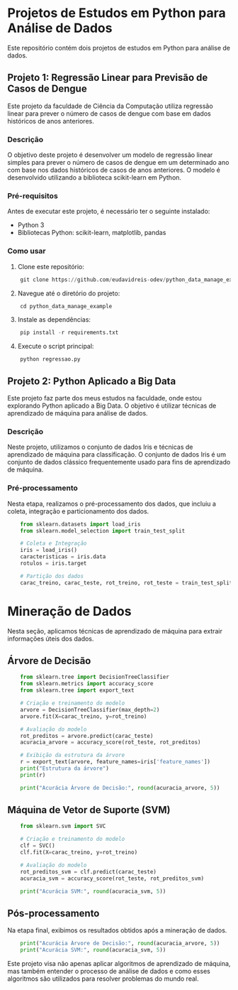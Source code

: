 # Projetos de Estudos em Python para Análise de Dados

Este repositório contém dois projetos de estudos em Python para análise de dados.

## Projeto 1: Regressão Linear para Previsão de Casos de Dengue

Este projeto da faculdade de Ciência da Computação utiliza regressão linear para prever o número de casos de dengue com base em dados históricos de anos anteriores.

### Descrição

O objetivo deste projeto é desenvolver um modelo de regressão linear simples para prever o número de casos de dengue em um determinado ano com base nos dados históricos de casos de anos anteriores. O modelo é desenvolvido utilizando a biblioteca scikit-learn em Python.

### Pré-requisitos

Antes de executar este projeto, é necessário ter o seguinte instalado:

- Python 3
- Bibliotecas Python: scikit-learn, matplotlib, pandas

### Como usar

1. Clone este repositório:
```python
    git clone https://github.com/eudavidreis-odev/python_data_manage_example.git
```

2. Navegue até o diretório do projeto:
```python
    cd python_data_manage_example
```

3. Instale as dependências:
```python
    pip install -r requirements.txt
```

4. Execute o script principal:
```shell
    python regressao.py
```


## Projeto 2: Python Aplicado a Big Data

Este projeto faz parte dos meus estudos na faculdade, onde estou explorando Python aplicado a Big Data. O objetivo é utilizar técnicas de aprendizado de máquina para análise de dados.

### Descrição

Neste projeto, utilizamos o conjunto de dados Iris e técnicas de aprendizado de máquina para classificação. O conjunto de dados Iris é um conjunto de dados clássico frequentemente usado para fins de aprendizado de máquina.

### Pré-processamento

Nesta etapa, realizamos o pré-processamento dos dados, que incluiu a coleta, integração e particionamento dos dados.

```python
    from sklearn.datasets import load_iris
    from sklearn.model_selection import train_test_split

    # Coleta e Integração
    iris = load_iris()
    caracteristicas = iris.data
    rotulos = iris.target

    # Partição dos dados
    carac_treino, carac_teste, rot_treino, rot_teste = train_test_split(caracteristicas, rotulos)
```

# Mineração de Dados
Nesta seção, aplicamos técnicas de aprendizado de máquina para extrair informações úteis dos dados.

## Árvore de Decisão
```python 
    from sklearn.tree import DecisionTreeClassifier
    from sklearn.metrics import accuracy_score
    from sklearn.tree import export_text

    # Criação e treinamento do modelo
    arvore = DecisionTreeClassifier(max_depth=2)
    arvore.fit(X=carac_treino, y=rot_treino)

    # Avaliação do modelo
    rot_preditos = arvore.predict(carac_teste)
    acuracia_arvore = accuracy_score(rot_teste, rot_preditos)

    # Exibição da estrutura da árvore
    r = export_text(arvore, feature_names=iris['feature_names'])
    print("Estrutura da árvore")
    print(r)

    print("Acurácia Árvore de Decisão:", round(acuracia_arvore, 5))
```
## Máquina de Vetor de Suporte (SVM)
```python
    from sklearn.svm import SVC

    # Criação e treinamento do modelo
    clf = SVC()
    clf.fit(X=carac_treino, y=rot_treino)

    # Avaliação do modelo
    rot_preditos_svm = clf.predict(carac_teste)
    acuracia_svm = accuracy_score(rot_teste, rot_preditos_svm)

    print("Acurácia SVM:", round(acuracia_svm, 5))
```
## Pós-processamento
Na etapa final, exibimos os resultados obtidos após a mineração de dados.
```python
    print("Acurácia Árvore de Decisão:", round(acuracia_arvore, 5))
    print("Acurácia SVM:", round(acuracia_svm, 5))
```
Este projeto visa não apenas aplicar algoritmos de aprendizado de máquina, mas também entender o processo de análise de dados e como esses algoritmos são utilizados para resolver problemas do mundo real.


